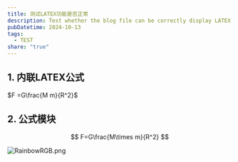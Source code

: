 ```yaml
---
title: 测试LATEX功能是否正常
description: Test whether the blog file can be correctly display LATEX
pubDatetime: 2024-10-13
tags:
  - TEST
share: "true"
---
```

## 1. 内联LATEX公式
$F =G\frac{M m}{R^2}$

## 2. 公式模块
$$
F=G\frac{M\times m}{R^2}
$$


![RainbowRGB.png](https://s2.loli.net/2024/10/13/lZd4DLRnJ8cwCAX.png)